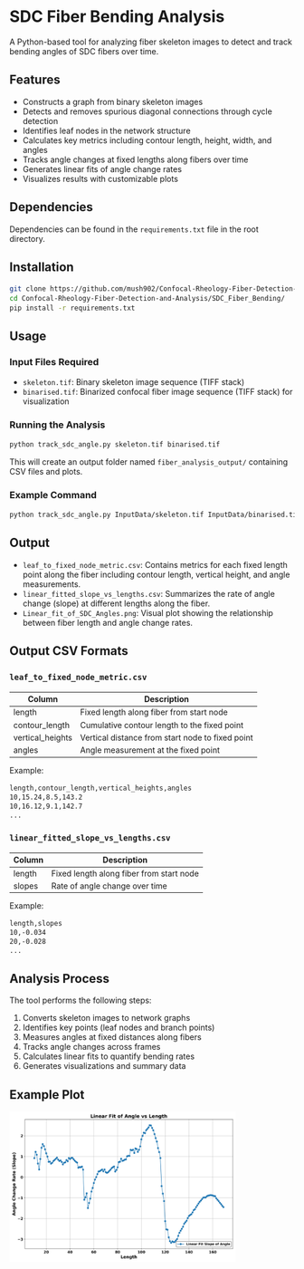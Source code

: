 # SDC Fiber Bending Analysis

A Python-based tool for analyzing fiber skeleton images to detect and track bending angles of SDC fibers over time.

## Features

- Constructs a graph from binary skeleton images
- Detects and removes spurious diagonal connections through cycle detection
- Identifies leaf nodes in the network structure
- Calculates key metrics including contour length, height, width, and angles
- Tracks angle changes at fixed lengths along fibers over time
- Generates linear fits of angle change rates
- Visualizes results with customizable plots

## Dependencies

Dependencies can be found in the `requirements.txt` file in the root directory.

## Installation

```bash
git clone https://github.com/mush902/Confocal-Rheology-Fiber-Detection-and-Analysis.git
cd Confocal-Rheology-Fiber-Detection-and-Analysis/SDC_Fiber_Bending/
pip install -r requirements.txt
```

## Usage

### Input Files Required
- `skeleton.tif`: Binary skeleton image sequence (TIFF stack)
- `binarised.tif`: Binarized confocal fiber image sequence (TIFF stack) for visualization

### Running the Analysis

```bash
python track_sdc_angle.py skeleton.tif binarised.tif
```

This will create an output folder named `fiber_analysis_output/` containing CSV files and plots.

### Example Command

```bash
python track_sdc_angle.py InputData/skeleton.tif InputData/binarised.tif
```

## Output

- `leaf_to_fixed_node_metric.csv`: Contains metrics for each fixed length point along the fiber including contour length, vertical height, and angle measurements.
- `linear_fitted_slope_vs_lengths.csv`: Summarizes the rate of angle change (slope) at different lengths along the fiber.
- `Linear_fit_of_SDC_Angles.png`: Visual plot showing the relationship between fiber length and angle change rates.

## Output CSV Formats

### `leaf_to_fixed_node_metric.csv`

| Column | Description |
|--------|-------------|
| length | Fixed length along fiber from start node |
| contour_length | Cumulative contour length to the fixed point |
| vertical_heights | Vertical distance from start node to fixed point |
| angles | Angle measurement at the fixed point |

Example:
```csv
length,contour_length,vertical_heights,angles
10,15.24,8.5,143.2
10,16.12,9.1,142.7
...
```

### `linear_fitted_slope_vs_lengths.csv`

| Column | Description |
|--------|-------------|
| length | Fixed length along fiber from start node |
| slopes | Rate of angle change over time |

Example:
```csv
length,slopes
10,-0.034
20,-0.028
...
```

## Analysis Process

The tool performs the following steps:
1. Converts skeleton images to network graphs
2. Identifies key points (leaf nodes and branch points)
3. Measures angles at fixed distances along fibers
4. Tracks angle changes across frames
5. Calculates linear fits to quantify bending rates
6. Generates visualizations and summary data

## Example Plot 

<img src="https://github.com/mush902/Confocal-Rheology-Fiber-Detection-and-Analysis/blob/main/SDC_Fiber_Bending/fiber_analysis_output/Linear_fit_of_SDC_Angles.png" width="400"/>
